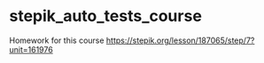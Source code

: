 # stepik_auto_tests_course
Homework for this course
https://stepik.org/lesson/187065/step/7?unit=161976
